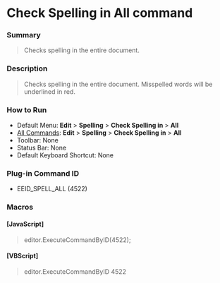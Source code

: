 # Check Spelling in All command

### Summary

> Checks spelling in the entire document.

### Description

> Checks spelling in the entire document. Misspelled words will be underlined in red.

### How to Run

- Default Menu: **Edit** \> **Spelling** \> **Check Spelling in** \> **All**
- [All Commands](../tools/all_commands): **Edit** \> **Spelling** \> **Check Spelling in** \> **All**
- Toolbar: None
- Status Bar: None
- Default Keyboard Shortcut: None

### Plug-in Command ID

- EEID\_SPELL\_ALL (4522)

### Macros

#### \[JavaScript\]

> editor.ExecuteCommandByID(4522);

#### \[VBScript\]

> editor.ExecuteCommandByID 4522
